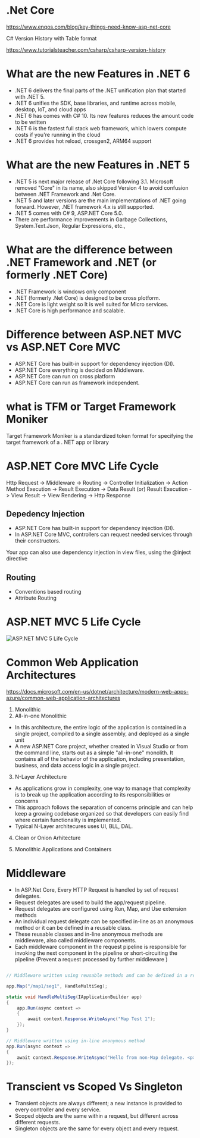 # .Net Core
https://www.enqos.com/blog/key-things-need-know-asp-net-core

C# Version History with Table format

https://www.tutorialsteacher.com/csharp/csharp-version-history

# What are the new Features in .NET 6
 - .NET 6 delivers the final parts of the .NET unification plan that started with .NET 5. 
 - .NET 6 unifies the SDK, base libraries, and runtime across mobile, desktop, IoT, and cloud apps
 - .NET 6 has comes with C# 10. Its new features reduces the amount code to be written
 - .NET 6 is the fastest full stack web framework, which lowers compute costs if you're running in the cloud
 - .NET 6 provides hot reload, crossgen2, ARM64 support

 # What are the new Features in  .NET 5
 - .NET 5 is next major release of .Net Core following 3.1. Microsoft removed "Core" in its name, also skipped Version 4 to avoid confusion between .NET Framework and .Net Core.
 - .NET 5 and later versions are the main implementations of .NET going forward. However, .NET framework 4.x is still supported.
 - .NET 5 comes with C# 9, ASP.NET Core 5.0.
 - There are performance improvements in Garbage Collections, System.Text.Json, Regular Expressions, etc.,
  
 # What are the difference between .NET Framework and .NET (or formerly .NET Core)
 - .NET Framework is windows only component
 - .NET (formerly .Net Core) is designed to be cross plotform.
 - .NET Core is light weight so It is well suited for Micro services.
 - .NET Core is high performance and scalable.

 # Difference between ASP.NET MVC vs ASP.NET Core MVC
 - ASP.NET Core has built-in support for dependency injection (DI). 
 - ASP.NET Core everything is decided on Middleware.
 - ASP.NET Core can run on cross platform
 - ASP.NET Core can run as framework independent.
  
 # what is TFM or Target Framework Moniker
 Target Framework Moniker is a standardized token format for specifying the target framework of a . NET app or library

# ASP.NET Core MVC Life Cycle

Http Request -> Middleware -> Routing -> Controller Initialization -> Action Method Execution -> 
Result Execution -> Data Result (or)
Result Execution -> View Result -> View Rendering  -> Http Response

## Depedency Injection
- ASP.NET Core has built-in support for dependency injection (DI). 
- In ASP.NET Core MVC, controllers can request needed services through their constructors.

Your app can also use dependency injection in view files, using the @inject directive

## Routing 

- Conventions based routing
- Attribute Routing

# ASP.NET MVC 5 Life Cycle

![ASP.NET MVC 5 Life Cycle](https://i0.wp.com/dotnettekki.com/wp-content/uploads/2018/05/mvc-page-lifecycle.jpg?w=684&ssl=1)

# Common Web Application Architectures

https://docs.microsoft.com/en-us/dotnet/architecture/modern-web-apps-azure/common-web-application-architectures

1. Monolithic
2. All-in-one Monolithic
- In this architecture, the entire logic of the application is contained in a single project, compiled to a single assembly, and deployed as a single unit
- A new ASP.NET Core project, whether created in Visual Studio or from the command line, starts out as a simple "all-in-one" monolith. It contains all of the behavior of the application, including presentation, business, and data access logic in a single project.
3. N-Layer Architecture
 - As applications grow in complexity, one way to manage that complexity is to break up the application according to its responsibilities or concerns
 - This approach follows the separation of concerns principle and can help keep a growing codebase organized so that developers can easily find where certain functionality is implemented.
 - Typical N-Layer architecures uses UI, BLL, DAL. 
4. Clean or Onion Arhitecture

5. Monolithic Applications and Containers

# Middleware
- In ASP.Net Core, Every HTTP Request is handled by set of request delegates. 
- Request delegates are used to build the app/request pipeline.
- Request delegates are configured using Run, Map, and Use extension methods
- An individual request delegate can be specified in-line as an anonymous method or it can be defined in a reusable class. 
- These reusable classes and in-line anonymous methods are middleware, also called middleware components.
- Each middleware component in the request pipeline is responsible for invoking the next component in the pipeline or short-circuiting the pipeline (Prevent a request processed by further middleware )

``` C#

// Middleware written using reusable methods and can be defined in a reusable class

app.Map("/map1/seg1", HandleMultiSeg);

static void HandleMultiSeg(IApplicationBuilder app)
{
    app.Run(async context =>
    {
        await context.Response.WriteAsync("Map Test 1");
    });
}

// Middleware written using in-line anonymous method
app.Run(async context =>
{
    await context.Response.WriteAsync("Hello from non-Map delegate. <p>");
});

```
# Transcient vs Scoped Vs Singleton
 - Transient objects are always different; a new instance is provided to every controller and every service.
 - Scoped objects are the same within a request, but different across different requests.
 - Singleton objects are the same for every object and every request.
